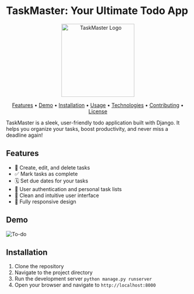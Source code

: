 # TaskMaster: Your Ultimate Todo App

<p align="center">
  <img src="path_to_your_logo.png" alt="TaskMaster Logo" width="200"/>
</p>

<p align="center">
  <a href="#features">Features</a> •
  <a href="#demo">Demo</a> •
  <a href="#installation">Installation</a> •
  <a href="#usage">Usage</a> •
  <a href="#technologies">Technologies</a> •
  <a href="#contributing">Contributing</a> •
  <a href="#license">License</a>
</p>

TaskMaster is a sleek, user-friendly todo application built with Django. It helps you organize your tasks, boost productivity, and never miss a deadline again!

## Features

- 📝 Create, edit, and delete tasks
- ✅ Mark tasks as complete
- 🗓️ Set due dates for your tasks
- 👤 User authentication and personal task lists
- 🎨 Clean and intuitive user interface
- 📱 Fully responsive design

## Demo

![To-do](https://github.com/user-attachments/assets/4c12d05b-92df-4d5a-b14d-56db8ecbe4f7)


## Installation

1. Clone the repository
2. Navigate to the project directory
3. Run the development server `python manage.py runserver`
4. Open your browser and navigate to `http://localhost:8000`
